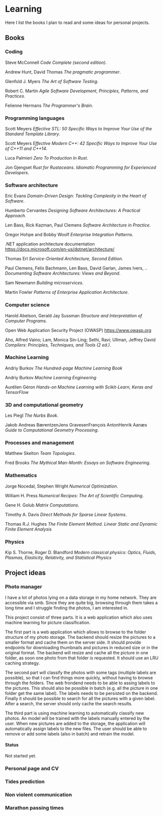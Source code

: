 # Learning

Here I list the books I plan to read and some ideas for personal projects.

## Books

### Coding

Steve McConnell
    *Code Complete (second edition)*.

Andrew Hunt, David Thomas
    *The pragmatic programmer*.

Glenfold J. Myers
    *The Art of Software Testing*.

Robert C. Martin
    *Agile Software Development, Principles, Patterns, and Practices*.

Felienne Hermans
    *The Programmer's Brain*.

### Programming languages

Scott Meyers
    *Effective STL: 50 Specific Ways to Improve Your Use of the Standard Template Library*.

Scott Meyers
    *Effective Modern C++: 42 Specific Ways to Improve Your Use of C++11 and C++14*.

Luca Palmieri
    *Zero To Production In Rust*.

Jon Gjengset
    *Rust for Rustaceans. Idiomatic Programming for Experienced Developers*.

### Software architecture

Eric Evans
    *Domain-Driven Design: Tackling Complexity in the Heart of Software*.

Humberto Cervantes
    *Designing Software Architectures: A Practical Approach*.

Len Bass, Rick Kazman, Paul Clemens
    *Software Architecture in Practice*.

Gregor Hohpe and Bobby Woolf
    *Enterprise Integration Patterns*.

.NET application architecture documentation
    https://docs.microsoft.com/en-us/dotnet/architecture/

Thomas Erl
    *Service-Oriented Architecture, Second Edition*.

Paul Clemens, Felix Bachmann, Len Bass, David Garlan, James Ivers, ..
    *Documenting Software Architectures: Views and Beyond*.

Sam Newmann
    *Building microservices*.

Martin Fowler
    *Patterns of Enterprise Application Architecture*.

### Computer science

Harold Abelson, Gerald Jay Sussman
    *Structure and Interpretation of Computer Programs*.

Open Web Application Security Project (OWASP)
    https://www.owasp.org

Aho, Alfred Vaino; Lam, Monica Sin-Ling; Sethi, Ravi; Ullman, Jeffrey David
    *Compilers: Principles, Techniques, and Tools (2 ed.)*.

### Machine Learning

Andriy Burkov
    *The Hundred-page Machine Learning Book*

Andriy Burkov
    *Machine Learning Engineering*

Aurélien Géron
    *Hands-on Machine Learning with Scikit-Learn, Keras and TensorFlow*

### 3D and computational geometry

Les Piegl
    *The Nurbs Book*.

Jakob Andreas BærentzenJens GravesenFrançois AntonHenrik Aanæs
    *Guide to Computational Geometry Processing*.

### Processes and management

Matthew Skelton
    *Team Topologies*.

Fred Brooks
    *The Mythical Man-Month: Essays on Software Engineering*.

### Mathematics

Jorge Nocedal, Stephen Wright
    *Numerical Optimization*.

William H. Press
    *Numerical Recipes: The Art of Scientific Computing*.

Gene H. Golub
    *Matrix Computations*.

Timothy A. Davis
    *Direct Methods for Sparse Linear Systems*.

Thomas R.J. Hughes
    *The Finite Element Method. Linear Static and Dynamic Finite Element Analysis*

### Physics

Kip S. Thorne, Roger D. Blandford
    *Modern classical physics: Optics, Fluids, Plasmas, Elasticity, Relativity, and Statistical Physics*

## Project ideas

### Photo manager

I have a lot of photos lying on a data storage in my home network.
They are accessible via smb. Since they are quite big, browsing through them
takes a long time and I struggle finding the photos, I am interested in.

This project consist of three parts. It is a web application which also uses
machine learning for picture classification.

The first part is a web application
which allows to browse to the folder structure of my photo storage.
The backend should resize the pictures to a smaller format and cache them
on the server side. It should provide endpoints for downloading
thumbnails and pictures in reduced size or in the original format.
The backend will resize and cache all the picture in one folder, as soon
one photo from that folder is requested. It should use an LRU caching strategy.

The second part will classify the photos with some tags (multiple labels
are possible), so that I can find things more quickly, without having to
browse through the folders. The web frondend needs to be able to assing
labels to the pictures. This should also be possible in batch (e.g. all the
picture in one folder get the same label). The labels needs to be persisted
on the backend. Finally it should be possible to search for all the pictures
with a given label. After a search, the server should only cache the search
results.

The third part is using machine learning to automatically classify new photos.
An model will be trained with the labels manually entered
by the user. When new pictures are added to the storage, the application
will automatically assign labels to the new files. The user should be able
to remove or add some labels (also in batch) and retrain the model.

#### Status

Not started yet.

### Personal page and CV

### Tides prediction

### Non violent communication

### Marathon passing times